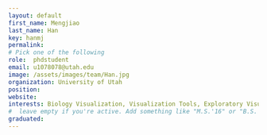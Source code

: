 ```yaml
---
layout: default
first_name: Mengjiao
last_name: Han
key: hanmj
permalink: 
# Pick one of the following
role:  phdstudent
email: u1078078@utah.edu
image: /assets/images/team/Han.jpg
organization: University of Utah
position: 
website: 
interests: Biology Visualization, Visualization Tools, Exploratory Visualization for Scientists
#  leave empty if you're active. Add something like "M.S.'16" or "B.S.'17" if you got a degree while at VDL. Add "N" if you left VDS before you got a degree.
graduated: 
---
```

